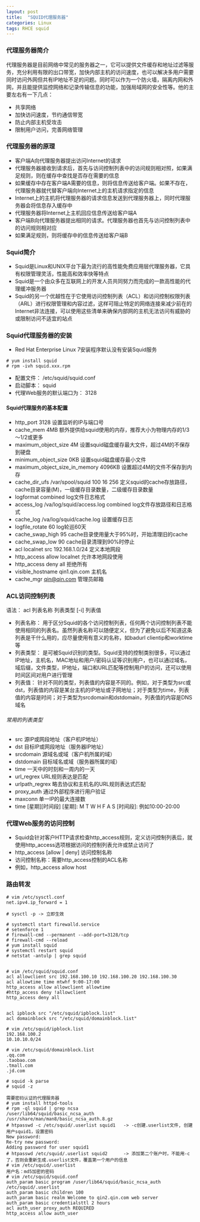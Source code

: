 ```yaml
---
layout: post
title:  "SQUID代理服务器"
categories: Linux
tags: RHCE squid
---
```


### 代理服务器简介

代理服务器是目前网络中常见的服务器之一，它可以提供文件缓存和地址过滤等服务，充分利用有限的出口带宽，加快内部主机的访问速度，也可以解决多用户需要同时访问外网但共有IP地址不足的问题。同时可以作为一个防火墙，隔离内网和外网，并且能提供监控网络和记录传输信息的功能，加强局域网的安全性等。他的主要左右有一下几点：

*    共享网络
*    加快访问速度，节约通信带宽
*    防止内部主机受攻击
*    限制用户访问，完善网络管理

### 代理服务器的原理

*    客户端A向代理服务器提出访问Internet的请求
*    代理服务器接收到请求后，首先与访问控制列表中的访问规则相对照，如果满足规则，则在缓存中查找是否存在需要的信息
*    如果缓存中存在客户端A需要的信息，则将信息传送给客户端。如果不存在，代理服务器就代替客户端向Internet上的主机请求指定的信息
*    Internet上的主机将代理服务器的请求信息发送到代理服务器上，同时代理服务器会将信息存入缓存中
*    代理服务器将Internet上主机回应信息传送给客户端A
*    客户端B向代理服务器提出相同的请求。代理服务器也首先与访问控制列表中的访问规则相对应
*    如果满足规则，则将缓存中的信息传送给客户端B


### Squid简介

*    Squid是Linux和UNIX平台下最为流行的高性能免费应用层代理服务器，它具有权限管理灵活，性能高和效率快等特点
*    Squid是一个由众多在互联网上的开发人员共同努力而完成的一款高性能的代理缓冲服务器
*    Squid的另一个优越性在于它使用访问控制列表（ACL）和访问控制权限列表（ARL）进行权限管理和内容过滤，这样可阻止特定的网络连接来减少前在的Internet非法连接，可以使用这些清单来确保内部网的主机无法访问有威胁的或限制访问不适宜的站点


### Squid代理服务器的安装

*    Red Hat Enterprise Linux 7安装程序默认没有安装Squid服务

```
# yum install squid
# rpm -ivh squid.xxx.rpm
```

*    配置文件： /etc/squid/squid.conf
*    启动脚本： squid
*    代理Web服务的默认端口为： 3128


#### Squid代理服务的基本配置

*    http_port 3128					设置监听的IP与端口号
*    cache_mem 4MB					额外提供给squid使用的内存，推荐大小为物理内存的1/3～1/2或更多
*    maximum_object_size 4M				设置squid磁盘缓存最大文件，超过4M的不保存到硬盘
*    minimum_object_size 0KB				设置squid磁盘缓存最小文件
*    maximum_object_size_in_memory 4096KB		设置超过4M的文件不保存到内存
*    cache_dir_ufs /var/spool/squid 100 16 256		定义squid的cache存放路径，cache目录容量(M)，一级缓存目录数量，二级缓存目录数量
*    logformat combined					log文件日志格式
*    access_log /va/log/squid/access.log combined	log文件存放路径和日志格式
*    cache_log /va/log/squid/cache.log			设置缓存日志
*    logfile_rotate 60					log轮巡60天
*    cache_swap_high 95					cache目录使用量大于95%时，开始清理旧的cache
*    cache_swap_low 90					cache目录清理到90%时停止
*    acl localnet src 192.168.1.0/24			定义本地网段
*    http_access allow localnet				允许本地网段使用
*    http_access deny all				拒绝所有
*    visible_hostname qin1.qin.com			主机名
*    cache_mgr qin@qin.com				管理员邮箱


### ACL访问控制列表

语法： acl 列表名称 列表类型 [-i] 列表值

*    列表名称： 用于区分Squid的各个访问控制列表，任何两个访问控制列表不能使用相同的列表名。虽然列表名称可以随便定义，但为了避免以后不知道这条列表是干什么用的，应尽量使用有意义的名称，如badurl
clientip和worktime等
*    列表类型： 是可被Squid识别的类型。Squid支持的控制类别很多，可以通过IP地址，主机名，MAC地址和用户/密码认证等识别用户，也可以通过域名，域后缀，文件类型，IP地址，端口和URL匹配等控制用户的访问，还可以使用时间区间对用户进行管理
*    列表值： 针对不同的类型，列表值的内容是不同的。例如，对于类型为src或dst，列表值的内容是某台主机的IP地址或子网地址；对于类型为time，列表值的内容是时间；对于类型为srcdomain和dstdomain，列表值的内容是DNS域名

###### 常用的列表类型

*    src		源IP或网段地址（客户机IP地址）
*    dst		目标IP或网段地址（服务器IP地址）
*    srcdomain		源域名或域（客户机所属的域）
*    dstdomain		目标域名或域（服务器所属的域）
*    time		一天中的时刻和一周内的一天
*    url_regrex		URL规则表达是匹配
*    urlpath_regrex	略去协议和主机名的URL规则表达式匹配
*    proxy_auth		通过外部程序进行用户验证
*    maxconn		单一IP的最大连接数
*    time [星期][时间段]	[星期]: M T W H F A S   [时间段]: 例如10:00-20:00


### 代理Web服务的访问控制

*    Squid会针对客户HTTP请求检查http_access规则，定义访问控制列表后，就使用http_access选项根据访问的控制列表允许或禁止访问了
*    http_access [allow | deny] 访问控制名称
*    访问控制名称：需要http_access控制的ACL名称
*    例如，http_access allow host

### 路由转发

```
# vim /etc/sysctl.conf
net.ipv4.ip_forward = 1

# sysctl -p	-> 立即生效

```


```
# systemctl start firewalld.service
# setenforce 1
# firewall-cmd --permanent --add-port=3128/tcp
# firewall-cmd --reload
# yum install squid
# systemctl restart squid
# netstat -antulp | grep squid


# vim /etc/squid/squid.conf
acl allowclient src 192.168.100.10 192.168.100.20 192.168.100.30
acl allowtime time mtwhf 9:00-17:00
http_access allow allowclient allowtime
#http_access deny !allowclient
http_access deny all


acl ipblock src "/etc/squid/ipblock.list"
acl domainblock src "/etc/squid/domainblock.list"

# vim /etc/squid/ipblock.list
192.168.100.2
10.10.10.0/24

# vim /etc/squid/domainblock.list
.qq.com
.taobao.com
.tmall.com
.jd.com

# squid -k parse
# squid -z 		
```

```
需要密码认证的代理服务器
# yum install httpd-tools
# rpm -ql squid | grep ncsa
/user/lib64/squid/basic_ncsa_auth
/usr/share/man/man8/basic_ncsa_auth.8.gz
# htpasswd -c /etc/squid/.userlist squid1	-> -c创建.userlist文件, 创建用户squid1，设置密码
New password:
Re-try new password:
Adding password for user squid1
# htpasswd /etc/squid/.userlist squid2		-> 添加第二个账户时，不能用-c了，否则会重新生成.userlist文件，覆盖第一个用户的信息
# vim /etc/squid/.userlist
用户名：md5加密的密码
# vim /etc/squid/squid.conf
auth_param basic program /user/lib64/squid/basic_ncsa_auth /etc/squid/.userlist
auth_param basic children 100
auth_param basic realm Welcome to qin2.qin.com web server
auth_param basic credentialsttl 2 hours
acl auth_user proxy_auth REQUIRED
http_access allow auth_user
```




























